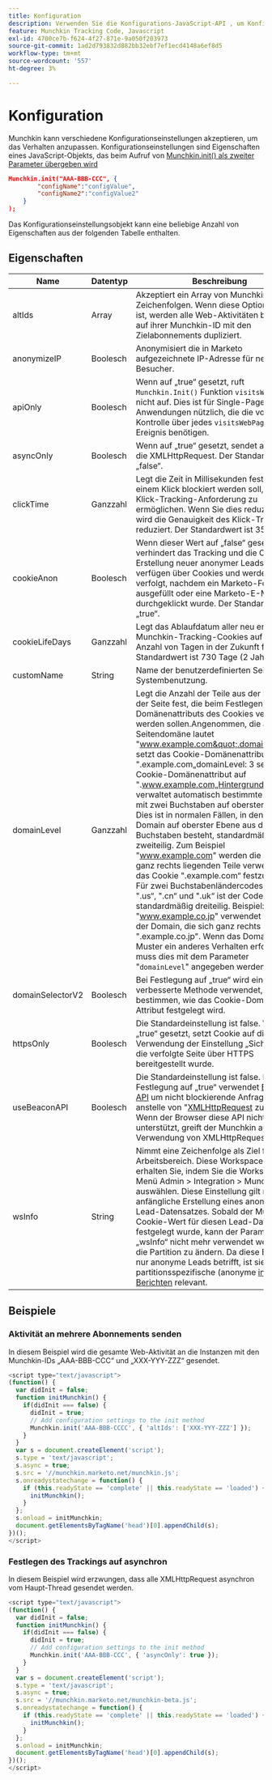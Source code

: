 ```yaml
---
title: Konfiguration
description: Verwenden Sie die Konfigurations-JavaScript-API , um Konfigurationswerte bei der Verwendung von Munchkin festzulegen.
feature: Munchkin Tracking Code, Javascript
exl-id: 4700ce7b-f624-4f27-871e-9a050f203973
source-git-commit: 1ad2d793832d882bb32ebf7ef1ecd4148a6ef8d5
workflow-type: tm+mt
source-wordcount: '557'
ht-degree: 3%

---
```


# Konfiguration

Munchkin kann verschiedene Konfigurationseinstellungen akzeptieren, um das Verhalten anzupassen. Konfigurationseinstellungen sind Eigenschaften eines JavaScript-Objekts, das beim Aufruf von [Munchkin.init() als zweiter Parameter übergeben wird](api-reference.md#munchkin_init)

```json
Munchkin.init("AAA-BBB-CCC", {
        "configName":"configValue",
        "configName2":"configValue2"
    }
);
```

Das Konfigurationseinstellungsobjekt kann eine beliebige Anzahl von Eigenschaften aus der folgenden Tabelle enthalten.

## Eigenschaften

| Name | Datentyp | Beschreibung |
|---|---|---|
| altIds | Array | Akzeptiert ein Array von Munchkin ID-Zeichenfolgen. Wenn diese Option aktiviert ist, werden alle Web-Aktivitäten basierend auf ihrer Munchkin-ID mit den Zielabonnements dupliziert. |
| anonymizeIP | Boolesch | Anonymisiert die in Marketo aufgezeichnete IP-Adresse für neue Besucher. |
| apiOnly | Boolesch | Wenn auf „true“ gesetzt, ruft `Munchkin.Init()` Funktion `visitsWebPage` nicht auf. Dies ist für Single-Page-Web-Anwendungen nützlich, die die volle Kontrolle über jedes `visitsWebPage`-Ereignis benötigen. |
| asyncOnly | Boolesch | Wenn auf „true“ gesetzt, sendet asynchron die XMLHttpRequest. Der Standardwert ist „false“. |
| clickTime | Ganzzahl | Legt die Zeit in Millisekunden fest, die nach einem Klick blockiert werden soll, um die Klick-Tracking-Anforderung zu ermöglichen. Wenn Sie dies reduzieren, wird die Genauigkeit des Klick-Trackings reduziert. Der Standardwert ist 350 ms. |
| cookieAnon | Boolesch | Wenn dieser Wert auf „false“ gesetzt ist, verhindert das Tracking und die Cookie-Erstellung neuer anonymer Leads. Leads verfügen über Cookies und werden verfolgt, nachdem ein Marketo-Formular ausgefüllt oder eine Marketo-E-Mail durchgeklickt wurde. Der Standardwert ist „true“. |
| cookieLifeDays | Ganzzahl | Legt das Ablaufdatum aller neu erstellten Munchkin-Tracking-Cookies auf diese Anzahl von Tagen in der Zukunft fest. Der Standardwert ist 730 Tage (2 Jahre). |
| customName | String | Name der benutzerdefinierten Seite. Nur Systembenutzung. |
| <a name="domainlevel"></a>domainLevel | Ganzzahl | Legt die Anzahl der Teile aus der Domain der Seite fest, die beim Festlegen des Domänenattributs des Cookies verwendet werden sollen.Angenommen, die aktuelle Seitendomäne lautet &quot;www.example.com&quot;.domainLevel: 2 setzt das Cookie-Domänenattribut auf &quot;.example.com„domainLevel: 3 setzt das Cookie-Domänenattribut auf &quot;.www.example.com„Hintergrund:Munchkin verwaltet automatisch bestimmte Domains mit zwei Buchstaben auf oberster Ebene. Dies ist in normalen Fällen, in denen die Domain auf oberster Ebene aus drei Buchstaben besteht, standardmäßig zweiteilig. Zum Beispiel &quot;www.example.com&quot; werden die beiden ganz rechts liegenden Teile verwendet, um das Cookie &quot;.example.com“ festzulegen. Für zwei Buchstabenländercodes wie &quot;.jp“, &quot;.us“, &quot;.cn“ und &quot;.uk“ ist der Code standardmäßig dreiteilig. Beispiel: &quot;www.example.co.jp&quot; verwendet drei Teile der Domain, die sich ganz rechts befinden, &quot;.example.co.jp&quot;. Wenn das Domain-Muster ein anderes Verhalten erfordert, muss dies mit dem Parameter &quot;`domainLevel`&quot; angegeben werden. |
| domainSelectorV2 | Boolesch | Bei Festlegung auf „true“ wird eine verbesserte Methode verwendet, um zu bestimmen, wie das Cookie-Domain-Attribut festgelegt wird. |
| httpsOnly | Boolesch | Die Standardeinstellung ist false. Wenn auf „true“ gesetzt, setzt Cookie auf die Verwendung der Einstellung „Sicher“, wenn die verfolgte Seite über HTTPS bereitgestellt wurde. |
| useBeaconAPI | Boolesch | Die Standardeinstellung ist false. Bei Festlegung auf „true“ verwendet [Beacon-API](https://developer.mozilla.org/en-US/docs/Web/API/Beacon_API) um nicht blockierende Anfragen anstelle von &quot;[XMLHttpRequest](https://developer.mozilla.org/de-DE/docs/Web/API/XMLHttpRequest) zu senden. Wenn der Browser diese API nicht unterstützt, greift der Munchkin auf die Verwendung von XMLHttpRequest zurück. |
| wsInfo | String | Nimmt eine Zeichenfolge als Ziel für einen Arbeitsbereich. Diese Workspace-ID erhalten Sie, indem Sie die Workspace im Menü Admin > Integration > Munchkin auswählen. Diese Einstellung gilt nur für die anfängliche Erstellung eines anonymen Lead-Datensatzes. Sobald der Munchkin-Cookie-Wert für diesen Lead-Datensatz festgelegt wurde, kann der Parameter „wsInfo“ nicht mehr verwendet werden, um die Partition zu ändern. Da diese Einstellung nur anonyme Leads betrifft, ist sie nur für partitionsspezifische (anonyme [ in Web-Berichten](https://experienceleague.adobe.com/en/docs/marketo/using/product-docs/reporting/basic-reporting/report-activity/display-people-or-anonymous-visitors-in-web-reports) relevant. |

## Beispiele

### Aktivität an mehrere Abonnements senden

In diesem Beispiel wird die gesamte Web-Aktivität an die Instanzen mit den Munchkin-IDs „AAA-BBB-CCC“ und „XXX-YYY-ZZZ“ gesendet.

```javascript
<script type="text/javascript">
(function() {
  var didInit = false;
  function initMunchkin() {
    if(didInit === false) {
      didInit = true;
      // Add configuration settings to the init method
      Munchkin.init('AAA-BBB-CCCC', { 'altIds': ['XXX-YYY-ZZZ'] });
    }
  }
  var s = document.createElement('script');
  s.type = 'text/javascript';
  s.async = true;
  s.src = '//munchkin.marketo.net/munchkin.js';
  s.onreadystatechange = function() {
    if (this.readyState == 'complete' || this.readyState == 'loaded') {
      initMunchkin();
    }
  };
  s.onload = initMunchkin;
  document.getElementsByTagName('head')[0].appendChild(s);
})();
</script>
```

### Festlegen des Trackings auf asynchron

In diesem Beispiel wird erzwungen, dass alle XMLHttpRequest asynchron vom Haupt-Thread gesendet werden.

```javascript
<script type="text/javascript">
(function() {
  var didInit = false;
  function initMunchkin() {
    if(didInit === false) {
      didInit = true;
      // Add configuration settings to the init method
      Munchkin.init('AAA-BBB-CCC', { 'asyncOnly': true });
    }
  }
  var s = document.createElement('script');
  s.type = 'text/javascript';
  s.async = true;
  s.src = '//munchkin.marketo.net/munchkin-beta.js';
  s.onreadystatechange = function() {
    if (this.readyState == 'complete' || this.readyState == 'loaded') {
      initMunchkin();
    }
  };
  s.onload = initMunchkin;
  document.getElementsByTagName('head')[0].appendChild(s);
})();
</script>
```
